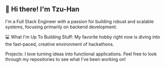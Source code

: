 ## 👋 Hi there! I'm Tzu-Han
I'm a Full Stack Engineer with a passion for building robust and scalable systems, focusing primarily on backend development.

💻 What I'm Up To
Building Stuff: My favorite hobby right now is diving into the fast-paced, creative environment of hackathons.

Projects: I love turning ideas into functional applications. Feel free to look through my repositories to see what I've been working on!


